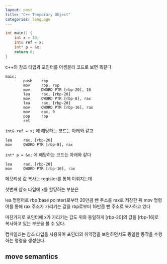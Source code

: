 ```yaml
---
layout: post
title: "C++ Temporary Object"
categories: language
---
```


```c++
int main() {
    int x = 10; 
    int& ref = x; 
    int* p = &x;
    return 0;
}
```

c++의 참조 타입과 포인터를 어셈블리 코드로 보면 똑같다

```
main:
        push    rbp
        mov     rbp, rsp
        mov     DWORD PTR [rbp-20], 10
        lea     rax, [rbp-20]
        mov     QWORD PTR [rbp-8], rax
        lea     rax, [rbp-20]
        mov     QWORD PTR [rbp-16], rax
        mov     eax, 0
        pop     rbp
        ret
```

`int& ref = x;`  에 해당하는 코드는 아래와 같고 

```
lea     rax, [rbp-20]
mov     QWORD PTR [rbp-8], rax
```

`int* p = &x;` 에 해당하는 코드는 아래와 같다

```
lea     rax, [rbp-20]
mov     QWORD PTR [rbp-16], rax
```

메모리상 값 복사는 register를 통해 이뤄지는데 

첫번째 참조 타입에 x를 할당하는 부분은

lea 명령어로 rbp(base pointer)로부터 20만큼 뺀 주소를 rax로 저장한 뒤
mov 명령어를 통해 rax 주소가 가리키는 값을 rbp로부터 16만큼 뺀 주소로 복사하고 있다

마찬가지로 포인터에 x가 가리키는 값도 위와 동일하게 [rbp-20]의 값을 [rbp-16]로 
복사하고 있는 부분을 볼 수 있다.

컴파일러는 참조 타입을 사용하여 포인터의 취약점을 보완하면서도 동일한 동작을 
수행하는 명령을 생성한다.


## move semantics


